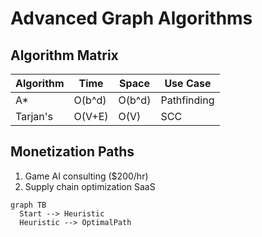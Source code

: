 # Advanced Graph Algorithms

## Algorithm Matrix
| Algorithm | Time | Space | Use Case |
|-----------|------|-------|----------|
| A* | O(b^d) | O(b^d) | Pathfinding |
| Tarjan's | O(V+E) | O(V) | SCC |

## Monetization Paths
1. Game AI consulting ($200/hr)
2. Supply chain optimization SaaS

```mermaid
graph TB
  Start --> Heuristic
  Heuristic --> OptimalPath